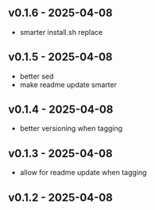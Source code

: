 ## v0.1.6 - 2025-04-08

- smarter install.sh replace


## v0.1.5 - 2025-04-08

- better sed
- make readme update smarter


## v0.1.4 - 2025-04-08

- better versioning when tagging


## v0.1.3 - 2025-04-08

- allow for readme update when tagging


## v0.1.2 - 2025-04-08





